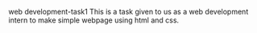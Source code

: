 web development-task1
This is a task given to us as a web development intern to make simple webpage using html and css.
